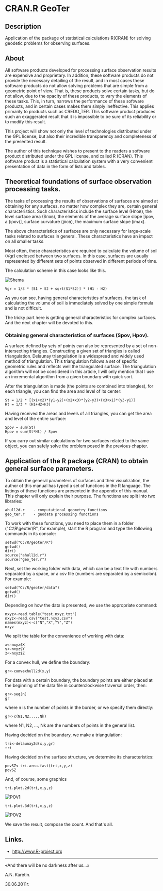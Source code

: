# CRAN.R GeoTer

## Description

Application of the package of statistical calculations R(CRAN) for solving geodetic problems for observing surfaces.

## About

All software products developed for processing surface observation results are expensive and proprietary. In addition, these software products do not provide the necessary detailing of the result, and in most cases these software products do not allow solving problems that are simple from a geometric point of view. That is, these products solve certain tasks, but do not allow, due to the opacity of these products, to vary the elements of these tasks. This, in turn, narrows the performance of these software products, and in certain cases makes them simply ineffective. This applies primarily to products such as CREDO_TER. This software product produces such an exaggerated result that it is impossible to be sure of its reliability or to modify this result.

This project will show not only the level of technologies distributed under the GPL license, but also their incredible transparency and completeness of the presented result.

The author of this technique wishes to present to the readers a software product distributed under the GPL license, and called R (CRAN). This software product is a statistical calculation system with a very convenient presentation of data in the form of lists and tables.

## Theoretical foundations of surface observation processing tasks.

The tasks of processing the results of observations of surfaces are aimed at obtaining for any surfaces, no matter how complex they are, certain general characteristics. Such characteristics include the surface level (Hпов), the level surface area (Sпов), the elements of the average surface slope [ipov, a (ipov)], surface curvature (jпов), the maximum surface slope (imax).

The above characteristics of surfaces are only necessary for large-scale tasks related to surfaces in general. These characteristics have an impact on all smaller tasks.

Most often, these characteristics are required to calculate the volume of soil (Vgr) enclosed between two surfaces. In this case, surfaces are usually represented by different sets of points observed in different periods of time.

The calculation scheme in this case looks like this.

![Shema](doc/geoter-shema.png)
```
Vgr = 1/3 * [S1 + S2 + sqrt(S1*S2)] * (H1 - H2)
```

As you can see, having general characteristics of surfaces, the task of calculating the volume of soil is immediately solved by one simple formula and is not difficult.

The tricky part here is getting general characteristics for complex surfaces. And the next chapter will be devoted to this.

### Obtaining general characteristics of surfaces (Spov, Нpov).

A surface defined by sets of points can also be represented by a set of non-intersecting triangles. Constructing a given set of triangles is called triangulation. Delaunay triangulation is a widespread and widely used method of triangulation. This triangulation follows a set of specific geometric rules and reflects well the triangulated surface. The triangulation algorithm will not be considered in this article, I will only mention that I use an incremental algorithm from a given boundary with quick sort.

After the triangulation is made (the points are combined into triangles), for each triangle, you can find the area and level of its center:
```
St = 1/2 * [(x1+x2)*(y1-y2)+(x2+x3)*(y2-y3)+(x3+x1)*(y3-y1)]
Ht = 1/3 * (H1+H2+H3)
```

Having received the areas and levels of all triangles, you can get the area and level of the entire surface:
```
Spov = sum(St)
Hpov = sum(St*Ht) / Spov
```

If you carry out similar calculations for two surfaces related to the same object, you can safely solve the problem posed in the previous chapter.

## Application of the R package (CRAN) to obtain general surface parameters.

To obtain the general parameters of surfaces and their visualization, the author of this manual has typed a set of functions in the R language. The listings of these functions are presented in the appendix of this manual. This chapter will only explain their purpose. The functions are split into two libraries:
```
ahull2d.r    - computational geometry functions
geo_ter.r    - geodata processing functions
```

To work with these functions, you need to place them in a folder ("C:\R\geoter\R", for example), start the R program and type the following commands in its console:
```
setwd("C:/R/geoter/R")
getwd()
dir()
source("ahull2d.r")
source("geo_ter.r")
```

Next, set the working folder with data, which can be a text file with numbers separated by a space, or a csv file (numbers are separated by a semicolon). For example:
```
setwd("C:/R/geoter/data")
getwd()
dir()
```

Depending on how the data is presented, we use the appropriate command:
```
nxyz<-read.table("test.nxyz.txt")
nxyz<-read.csv("test.nxyz.csv")
names(nxyz)<-c("N","X","Y","Z")
nxyz
```

We split the table for the convenience of working with data:
```
x<-nxyz$X
y<-nxyz$Y
z<-nxyz$Z
```

For a convex hull, we define the boundary:
```
gr<-convexhull2d(x,y)
```

For data with a certain boundary, the boundary points are either placed at the beginning of the data file in counterclockwise traversal order, then:
```
gr<-seq(n)
gr
```
where n is the number of points in the border, or we specify them directly:
```
gr<-c(N1,N2,...,Nk)
```
where N1, N2, ..., Nk are the numbers of points in the general list.

Having decided on the boundary, we make a triangulation:
```
tri<-delaunay2d(x,y,gr)
tri
```

Having decided on the surface structure, we determine its characteristics:
```
povSZ<-tri.area.fast(tri,x,y,z)
povSZ
```

And, of course, some graphics
```
tri.plot.2d(tri,x,y,z)
```
![POV1](doc/test2d.png)
```
tri.plot.3d(tri,x,y,z)
```
![POV2](doc/test3d.png)

We save the result, compose the count. And that's all.

## Links.

* http://www.R-project.org

----

«And there will be no darkness after us...»

A.N. Karetin.

30.06.2011г.
